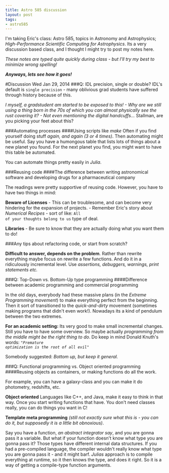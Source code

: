 ```yaml
---
title: Astro 585 discussion
layout: post
tags:
- astro585
---
```


I'm taking Eric's class: Astro 585, topics in Astronomy and Astrophysics; _High-Performance Scientific Computing for Astrophysics_. 
Its a very discussion based class, and I thought I might try to post my notes here. 

_These notes are typed quite quickly during class - but I'll try my best to minimize wrong spelling!_

**_Anyways, lets see how it goes!_**

#Discussion Wed Jan 29, 2014
###Q: IDL precision, single or double?
IDL's default is <code>single precision</code> - many oblivious grad students have suffered through history because of this.

_I myself, a gradstudent am started to be exposed to this! - Why are we still using a thing born in the 70s of which you can almost physically see the rust covering it? - Not even mentioning the digital handcuffs..._ Stallman, are you picking your feet about this?

###Automating processes
####Using scripts like _make_
Often if you find yourself doing stuff _again, and again (3 or 4 times)_. Then automating might be useful. Say you have a humongous table that lists lots of things about a new planet you found. For the next planet you find, you might want to have this table be automated.

You can automate things pretty easily in _Julia_.

###Reusing code
####The difference between writing astronomical software and developing drugs for a pharmaceutical company

The readings were pretty supportive of reusing code. However, you have to have two things in mind:

**Beware of Licenses** - This can be troublesome, and can become very hindering for the expansion of projects. - Remember Eric's story about _Numerical Recipes_ - sort of like: <code>All of your thoughts belong to us</code> type of deal.

**Libraries** - Be sure to know that they are actually doing what you want them to do!

###Any tips about refactoring code, or start from scratch?

**Difficult to answer, depends on the problem**. Rather than rewrite everything maybe focus on rewrite a few functions. And do it in a ridiculously incremental level. Use _assertions, debuggers, warnings, print statements etc._


###Q: Top-Down vs. Bottom-Up type programming
####Difference between academic programming and commercial programming

In the old days, everybody had these massive plans (in the _Extreme Programming movement_) to make everything perfect from the beginning. Then it sort of transitioned to the _quick-and-dirty_ movement (sometimes making programs that didn't even work!). Nowadays its a kind of pendulum between the two extremes. 

**For an academic setting:** Its very good to make small incremental changes. Still you have to have some overview. So maybe actually _programming from the middle might be the right thing to do_. Do keep in mind Donald Knuth's words: <code>_"Premature optimization is the root of all evil"_</code>

Somebody suggested: _Bottom up, but keep it general._

###Q: Functional programming vs. Object oriented programming
####Reusing objects as containers, or making functions do all the work.

For example, you can have a galaxy-class and you can make it do photometry, redshifts, etc.	

**Object oriented** Languages like C++, and Java, make it easy to think in that way. 
Once you start writing functions that have.
You don't need classes really, you can do things you want in C!

**Template meta programming** _(still not exactly sure what this is - you can do it, but supposedly it is a little bit obnoxious)_.

Say you have a function, _an abstract integrator say_, and you are gonna pass it a variable.
But what if your function doesn't know what type you are gonna pass it? 
Those types have different internal data structures. 
If you had a pre-compiled language, the compiler wouldn't really know what type you are gonna pass it - and it might barf. 
*Julias* approach is to compile everything at runtime, so it then knows the type, and does it right. 
So it is a way of getting a compile-type function arguments.
